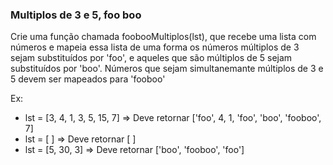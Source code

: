 ### Multiplos de 3 e 5, foo boo ###

Crie uma função chamada foobooMultiplos(lst), que recebe uma lista com números e mapeia essa lista de uma forma os números múltiplos de 3 sejam substituídos por 'foo', e aqueles que são múltiplos de 5 sejam substituídos por 'boo'. Números que sejam simultanemante múltiplos de 3 e 5 devem ser mapeados para 'fooboo'

Ex:

* lst = [3, 4, 1, 3, 5, 15, 7] =\> Deve retornar ['foo', 4, 1, 'foo', 'boo', 'fooboo', 7]
* lst = [ ] =\> Deve retornar [ ]
* lst = [5, 30, 3] =\> Deve retornar ['boo', 'fooboo', 'foo']